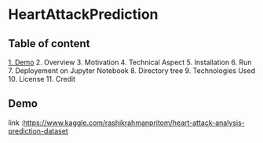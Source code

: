 # HeartAttackPrediction
## Table of content
[1. Demo](https://www.kaggle.com/rashikrahmanpritom/heart-attack-analysis-prediction-dataset)
2. Overview
3. Motivation
4. Technical Aspect
5. Installation
6. Run
7. Deployement on Jupyter Notebook
8. Directory tree
9. Technologies Used
10. License
11. Credit


## Demo
link :https://www.kaggle.com/rashikrahmanpritom/heart-attack-analysis-prediction-dataset
